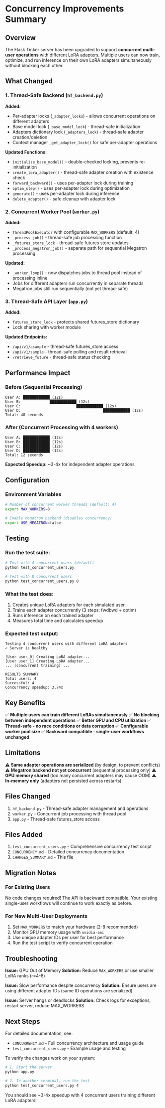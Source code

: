 # Concurrency Improvements Summary

## Overview
The Flask Tinker server has been upgraded to support **concurrent multi-user operations** with different LoRA adapters. Multiple users can now train, optimize, and run inference on their own LoRA adapters simultaneously without blocking each other.

## What Changed

### 1. Thread-Safe Backend (`hf_backend.py`)
**Added:**
- Per-adapter locks (`_adapter_locks`) - allows concurrent operations on different adapters
- Base model lock (`_base_model_lock`) - thread-safe initialization
- Adapters dictionary lock (`_adapters_lock`) - thread-safe adapter creation/deletion
- Context manager `_get_adapter_lock()` for safe per-adapter operations

**Updated Functions:**
- `initialize_base_model()` - double-checked locking, prevents re-initialization
- `create_lora_adapter()` - thread-safe adapter creation with existence check
- `forward_backward()` - uses per-adapter lock during training
- `optim_step()` - uses per-adapter lock during optimization
- `generate()` - uses per-adapter lock during inference
- `delete_adapter()` - safe cleanup with adapter lock

### 2. Concurrent Worker Pool (`worker.py`)
**Added:**
- `ThreadPoolExecutor` with configurable `MAX_WORKERS` (default: 4)
- `_process_job()` - thread-safe job processing function
- `_futures_store_lock` - thread-safe futures store updates
- `_process_megatron_job()` - separate path for sequential Megatron processing

**Updated:**
- `_worker_loop()` - now dispatches jobs to thread pool instead of processing inline
- Jobs for different adapters run concurrently in separate threads
- Megatron jobs still run sequentially (not yet thread-safe)

### 3. Thread-Safe API Layer (`app.py`)
**Added:**
- `futures_store_lock` - protects shared futures_store dictionary
- Lock sharing with worker module

**Updated Endpoints:**
- `/api/v1/asample` - thread-safe futures_store access
- `/api/v1/sample` - thread-safe polling and result retrieval
- `/retrieve_future` - thread-safe status checking

## Performance Impact

### Before (Sequential Processing)
```
User A: ████████████ (12s)
User B:             ████████████ (12s)
User C:                         ████████████ (12s)
User D:                                     ████████████ (12s)
Total: 48 seconds
```

### After (Concurrent Processing with 4 workers)
```
User A: ████████████ (12s)
User B: ████████████ (12s)
User C: ████████████ (12s)
User D: ████████████ (12s)
Total: 12 seconds
```

**Expected Speedup:** ~3-4x for independent adapter operations

## Configuration

### Environment Variables
```bash
# Number of concurrent worker threads (default: 4)
export MAX_WORKERS=8

# Enable Megatron backend (disables concurrency)
export USE_MEGATRON=false
```

## Testing

### Run the test suite:
```bash
# Test with 4 concurrent users (default)
python test_concurrent_users.py

# Test with 8 concurrent users
python test_concurrent_users.py 8
```

### What the test does:
1. Creates unique LoRA adapters for each simulated user
2. Trains each adapter concurrently (3 steps: fwdbwd + optim)
3. Runs inference on each trained adapter
4. Measures total time and calculates speedup

### Expected test output:
```
Testing 4 concurrent users with different LoRA adapters
✓ Server is healthy

[User user_0] Creating LoRA adapter...
[User user_1] Creating LoRA adapter...
... (concurrent training) ...

RESULTS SUMMARY
Total users: 4
Successful: 4
Concurrency speedup: 3.74x
```

## Key Benefits

✅ **Multiple users can train different LoRAs simultaneously**
✅ **No blocking between independent operations**
✅ **Better GPU and CPU utilization**
✅ **Thread-safe - no race conditions or data corruption**
✅ **Configurable worker pool size**
✅ **Backward compatible - single-user workflows unchanged**

## Limitations

⚠️ **Same adapter operations are serialized** (by design, to prevent conflicts)
⚠️ **Megatron backend not yet concurrent** (sequential processing only)
⚠️ **GPU memory shared** (too many concurrent adapters may cause OOM)
⚠️ **In-memory only** (adapters not persisted across restarts)

## Files Changed

1. `hf_backend.py` - Thread-safe adapter management and operations
2. `worker.py` - Concurrent job processing with thread pool
3. `app.py` - Thread-safe futures_store access

## Files Added

1. `test_concurrent_users.py` - Comprehensive concurrency test script
2. `CONCURRENCY.md` - Detailed concurrency documentation
3. `CHANGES_SUMMARY.md` - This file

## Migration Notes

### For Existing Users
No code changes required! The API is backward compatible. Your existing single-user workflows will continue to work exactly as before.

### For New Multi-User Deployments
1. Set `MAX_WORKERS` to match your hardware (2-8 recommended)
2. Monitor GPU memory usage with `nvidia-smi`
3. Use unique adapter IDs per user for best performance
4. Run the test script to verify concurrent operation

## Troubleshooting

**Issue:** GPU Out of Memory
**Solution:** Reduce `MAX_WORKERS` or use smaller LoRA ranks (r=4-8)

**Issue:** Slow performance despite concurrency
**Solution:** Ensure users are using different adapter IDs (same ID operations are serialized)

**Issue:** Server hangs or deadlocks
**Solution:** Check logs for exceptions, restart server, reduce MAX_WORKERS

## Next Steps

For detailed documentation, see:
- `CONCURRENCY.md` - Full concurrency architecture and usage guide
- `test_concurrent_users.py` - Example usage and testing

To verify the changes work on your system:
```bash
# 1. Start the server
python app.py

# 2. In another terminal, run the test
python test_concurrent_users.py 4
```

You should see ~3-4x speedup with 4 concurrent users training different LoRA adapters!
